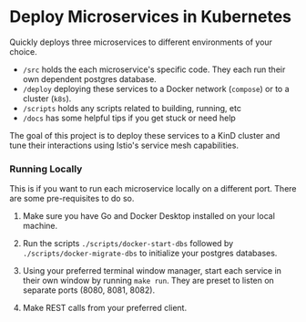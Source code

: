 # Deploy Microservices in Kubernetes

Quickly deploys three microservices to different environments of your choice. 

- `/src` holds the each microservice's specific code. They each run their own dependent postgres database. 
- `/deploy` deploying these services to a Docker network (`compose`) or to a cluster (`k8s`).
- `/scripts` holds any scripts related to building, running, etc
- `/docs` has some helpful tips if you get stuck or need help

The goal of this project is to deploy these services to a KinD cluster and tune their interactions using Istio's service mesh capabilities. 

### Running Locally
This is if you want to run each microservice locally on a different port. There are some pre-requisites to do so. 

1. Make sure you have Go and Docker Desktop installed on your local machine.

2. Run the scripts `./scripts/docker-start-dbs` followed by `./scripts/docker-migrate-dbs` to initialize your postgres databases.

3. Using your preferred terminal window manager, start each service in their own window by running `make run`. They are preset to listen on separate ports (8080, 8081, 8082).

4. Make REST calls from your preferred client.